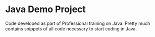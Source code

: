 # Java Demo Project

Code developed as part of Professional training on Java. Pretty much contains snippets of all code necessary to start coding in Java.
